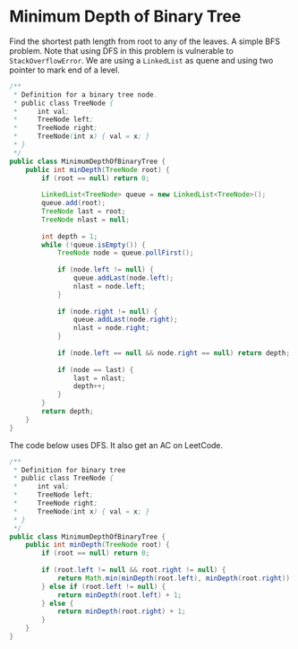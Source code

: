 # Minimum Depth of Binary Tree

Find the shortest path length from root to any of the leaves. A simple BFS problem.
Note that using DFS in this problem is vulnerable to `StackOverflowError`.
We are using a `LinkedList` as quene and using two pointer to mark end of a level.

```java
/**
 * Definition for a binary tree node.
 * public class TreeNode {
 *     int val;
 *     TreeNode left;
 *     TreeNode right;
 *     TreeNode(int x) { val = x; }
 * }
 */
public class MinimumDepthOfBinaryTree {
    public int minDepth(TreeNode root) {
        if (root == null) return 0;
        
        LinkedList<TreeNode> queue = new LinkedList<TreeNode>();
        queue.add(root);
        TreeNode last = root;
        TreeNode nlast = null;
        
        int depth = 1;
        while (!queue.isEmpty()) {
            TreeNode node = queue.pollFirst();
            
            if (node.left != null) {
                queue.addLast(node.left);
                nlast = node.left;
            }
            
            if (node.right != null) {
                queue.addLast(node.right);
                nlast = node.right;
            }
            
            if (node.left == null && node.right == null) return depth;
            
            if (node == last) {
                last = nlast;
                depth++;
            }
        }
        return depth;
    }
}
```

The code below uses DFS. It also get an AC on LeetCode.

```java
/**
 * Definition for binary tree
 * public class TreeNode {
 *     int val;
 *     TreeNode left;
 *     TreeNode right;
 *     TreeNode(int x) { val = x; }
 * }
 */
public class MinimumDepthOfBinaryTree {
    public int minDepth(TreeNode root) {
        if (root == null) return 0;
        
        if (root.left != null && root.right != null) {
            return Math.min(minDepth(root.left), minDepth(root.right)) + 1;
        } else if (root.left != null) {
            return minDepth(root.left) + 1;
        } else {
            return minDepth(root.right) + 1;
        }
    }
}
```
